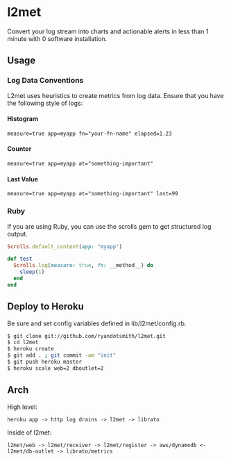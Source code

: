 # l2met

Convert your log stream into charts and actionable alerts in less than 1 minute
with 0 software installation.

## Usage

### Log Data Conventions

L2met uses heuristics to create metrics from log data. Ensure that you have the following style of logs:

#### Histogram

```
measure=true app=myapp fn="your-fn-name" elapsed=1.23
```

#### Counter

```
measure=true app=myapp at="something-important"
```

#### Last Value

```
measure=true app=myapp at="something-important" last=99
```

### Ruby

If you are using Ruby, you can use the scrolls gem to get structured log output.

```ruby
Scrolls.default_context(app: "myapp")

def test
  Scrolls.log(measure: true, fn: __method__) do
    sleep(1)
  end
end
```

## Deploy to Heroku

Be sure and set config variables defined in lib/l2met/config.rb.

```bash
$ git clone git://github.com/ryandotsmith/l2met.git
$ cd l2met
$ heroku create
$ git add . ; git commit -am "init"
$ git push heroku master
$ heroku scale web=2 dboutlet=2
```

## Arch

High level:

```
heroku app -> http log drains -> l2met -> librato
```

Inside of l2met:

```
l2met/web -> l2met/receiver -> l2met/register -> aws/dynamodb <- l2met/db-outlet -> librato/metrics
```
